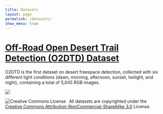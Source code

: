 ```yaml
---
title: Datasets
layout: page
permalink: /datasets/
show_menu: true
---
```


# <a href="/datasets/offroad/">Off-Road Open Desert Trail Detection (O2DTD) Dataset</a>
O2DTD is the first dataset on desert freespace detection, collected with six       different light conditions (dawn, morning, afternoon, sunset, twilight, and       night), containing a total of 5,045 RGB images.

<img src="/assets/O2DTD_Dataset_Demo_cropped.gif"/>



<br>

<img alt="Creative Commons License" style="border-width:0;float:left;margin-right:10px" src="http://i.creativecommons.org/l/by-nc-sa/3.0/88x31.png">All datasets  are copyrighted under the <a rel="license" href="http://creativecommons.org/licenses/by-nc-sa/3.0/">Creative Commons Attribution-NonCommercial-ShareAlike 3.0</a> License. 
